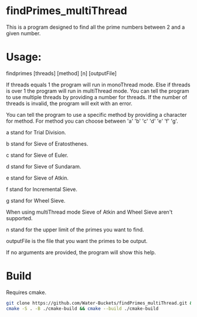 # findPrimes_multiThread
This is a program designed to find all the prime numbers between 2 and a given number.

# Usage: 
findprimes [threads] [method] [n] [outputFile]

If threads equals 1 the program will run in monoThread mode.
Else if threads is over 1 the program will run in multiThread mode.
You can tell the program to use multiple threads by providing a number for threads.
If the number of threads is invalid, the program will exit with an error.

You can tell the program to use a specific method by providing a character for method.
For method you can choose between 'a' 'b' 'c' 'd' 'e' 'f' 'g'.

a stand for Trial Division.

b stand for Sieve of Eratosthenes.

c stand for Sieve of Euler.

d stand for Sieve of Sundaram.

e stand for Sieve of Atkin.

f stand for Incremental Sieve.

g stand for Wheel Sieve.

When using multiThread mode Sieve of Atkin and Wheel Sieve aren't supported.

n stand for the upper limit of the primes you want to find.

outputFile is the file that you want the primes to be output.

If no arguments are provided, the program will show this help.

# Build
Requires cmake.
````bash
git clone https://github.com/Water-Buckets/findPrimes_multiThread.git && cd findPrimes_multiThread
cmake -S . -B ./cmake-build && cmake --build ./cmake-build
````
